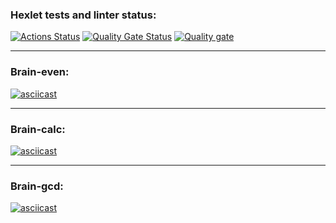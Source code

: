 ### Hexlet tests and linter status:
[![Actions Status](https://github.com/Kvazitropter/python-project-49/actions/workflows/hexlet-check.yml/badge.svg)](https://github.com/Kvazitropter/python-project-49/actions)
[![Quality Gate Status](https://sonarcloud.io/api/project_badges/measure?project=Kvazitropter_python-project-49&metric=alert_status)](https://sonarcloud.io/summary/new_code?id=Kvazitropter_python-project-49)
[![Quality gate](https://sonarcloud.io/api/project_badges/quality_gate?project=Kvazitropter_python-project-49)](https://sonarcloud.io/summary/new_code?id=Kvazitropter_python-project-49)

---

### Brain-even:
[![asciicast](https://asciinema.org/a/C9hZSyQ7LqLiWwD03zoB1TuES.svg)](https://asciinema.org/a/C9hZSyQ7LqLiWwD03zoB1TuES)

---

### Brain-calc:
[![asciicast](https://asciinema.org/a/BgoMpshP1keIb469Xy7axt9E5.svg)](https://asciinema.org/a/BgoMpshP1keIb469Xy7axt9E5)

---

### Brain-gcd:
[![asciicast](https://asciinema.org/a/tSHOwD8Vdx9fwjletjcu25uky.svg)](https://asciinema.org/a/tSHOwD8Vdx9fwjletjcu25uky)